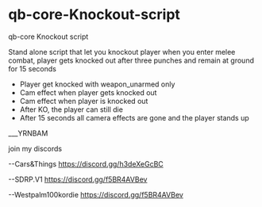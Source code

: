 # qb-core-Knockout-script
qb-core Knockout script



Stand alone script that let you knockout player when you enter melee combat, player gets knocked out after three punches and remain at ground for 15 seconds
* Player get knocked with weapon_unarmed only
* Cam effect when player gets knocked out
* Cam effect when player is knocked out
* After KO, the player can still die
* After 15 seconds all camera effects are gone and the player stands up


___YRNBAM

join my discords

--Cars&Things
https://discord.gg/h3deXeGcBC

--SDRP.V1
https://discord.gg/f5BR4AVBev

--Westpalm100kordie
https://discord.gg/f5BR4AVBev
